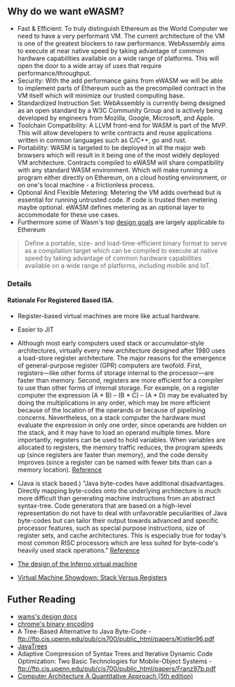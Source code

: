 ## Why do we want eWASM?

* Fast & Efficient: To truly distinguish Ethereum as the World Computer we need to have a very performant VM. The current architecture of the VM is one of the greatest blockers to raw performance. WebAssembly aims to execute at near native speed by taking advantage of common hardware capabilities available on a wide range of platforms. This will open the door to a wide array of uses that require performance/throughput. 
* Security: With the add performance gains from eWASM we will be able to implement parts of Ethereum such as the precompiled contract in the VM itself which will minimize our trusted computing base.
* Standardized Instruction Set: WebAssembly is currently being designed as an open standard by a W3C Community Group and is actively being developed by engineers from Mozilla, Google, Microsoft, and Apple.
* Toolchain Compatibility: A LLVM front-end for WASM is part of the MVP. This will allow developers to write contracts and reuse applications written in common languages such as C/C++, go and rust.
* Portability: WASM is targeted to be deployed in all the major web browsers which will result in it being one of the most widely deployed VM architecture. Contracts compiled to eWASM will share compatibility with any standard WASM environment. Which will make running a program either directly on Ethereum, on a cloud hosting environment, or on one's local machine - a frictionless process.
* Optional And Flexible Metering: Metering the VM adds overhead but is essential for running untrusted code. If code is trusted then metering maybe optional. eWASM defines metering as an optional layer to accommodate for these use cases.
* Furthermore some of Wasm's top [design goals](https://github.com/WebAssembly/design/blob/master/HighLevelGoals.md) are largely applicable to Ethereum  

> Define a portable, size- and load-time-efficient binary format to serve as a compilation target which can be compiled to execute at native speed by taking advantage of common hardware capabilities available on a wide range of platforms, including mobile and IoT.


### Details
#### Rationale For Registered Based ISA.

* Register-based virtual machines are more like actual hardware.
* Easier to JIT
* Although most early computers used stack or accumulator-style architectures, virtually every new architecture designed after 1980 uses a load-store register architecture. The major reasons for the emergence of general-purpose register (GPR) computers are twofold. First, registers—like other forms of storage internal to the processor—are faster than memory. Second, registers are more efficient for a compiler to use than other forms of internal storage. For example, on a register computer the expression (A * B) – (B * C) – (A * D) may be evaluated by doing the multiplications in any order, which may be more efficient because of the location of the operands or because of pipelining concerns. Nevertheless, on a stack computer the hardware must evaluate the expression in only one order, since operands are hidden on the stack, and it may have to load an operand multiple times. More importantly, registers can be used to hold variables. When variables are allocated to registers, the memory traffic reduces, the program speeds up (since registers are faster than memory), and the code density improves (since a register can be named with fewer bits than can a memory location). [Reference](http://www.tandon-books.com/Computer%20Science/CS6143%20-%20Computer%20Architecture%20II/(CS6143)%20Computer%20Architecture%20-%20A%20Quantitative%20Approach%205e.pdf)

* (Java is stack based.) "Java byte-codes have additional disadvantages. Directly mapping byte-codes onto the underlying architecture is much more difficult than generating machine instructions from an abstract syntax-tree. Code generators that are based on a high-level representation do not have to deal with unfavorable peculiarities of Java byte-codes but can tailor their output towards advanced and specific processor features, such as special purpose instructions, size of register sets, and cache architectures. This is especially true for today's most common RISC processors which are less suited for byte-code's heavily used stack operations." [Reference](ftp://ftp.cis.upenn.edu/pub/cis700/public_html/papers/Kistler96.pdf)
* [The design of the Inferno virtual machine](http://herpolhode.com/rob/hotchips.html)
* [Virtual Machine Showdown: Stack Versus Registers](http://static.usenix.org/events/vee05/full_papers/p153-yunhe.pdf)

## Futher Reading
* [wams's design docs](https://github.com/WebAssembly/design)
* [chrome's binary encoding](https://docs.google.com/document/d/1-G11CnMA0My20KI9D7dBR6ZCPOBCRD0oCH6SHCPFGx0/edit?pref=2&pli=1)
* A Tree-Based Alternative to Java Byte-Code - ftp://ftp.cis.upenn.edu/pub/cis700/public_html/papers/Kistler96.pdf
* [JavaTrees](http://central.kaserver5.org/Kasoft/Typeset/JavaTree/Pt06.html#Head363)
* Adaptive Compression of Syntax Trees and Iterative Dynamic Code Optimization: Two Basic Technologies for Mobile-Object Systems -ftp://ftp.cis.upenn.edu/pub/cis700/public_html/papers/Franz97b.pdf
* [Computer Architecture A Quantitative Approach (5th edition)](http://www.tandon-books.com/Computer%20Science/CS6143%20-%20Computer%20Architecture%20II/(CS6143)%20Computer%20Architecture%20-%20A%20Quantitative%20Approach%205e.pdf)
